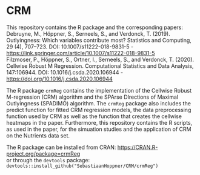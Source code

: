 # CRM
This repository contains the R package and the corresponding papers:  
Debruyne, M., Höppner, S., Serneels, S., and Verdonck, T. (2019). Outlyingness: Which variables contribute most? Statistics and Computing, 29 (4), 707–723. DOI: 10.1007/s11222-018-9831-5 - https://link.springer.com/article/10.1007/s11222-018-9831-5  
Filzmoser, P., Höppner, S., Ortner, I., Serneels, S., and Verdonck, T. (2020). Cellwise Robust M Regression. Computational Statistics and Data Analysis, 147:106944. DOI: 10.1016/j.csda.2020.106944 - https://doi.org/10.1016/j.csda.2020.106944

The R package `crmReg` contains the implementation of the Cellwise Robust M-regression (CRM) algorithm and the SPArse DIrections of Maximal Outlyingness (SPADIMO) algorithm. The `crmReg` package also includes the predict function for fitted CRM regression models, the data preprocessing function used by CRM as well as the function that creates the cellwise heatmaps in the paper. Furthermore, this repository contains the R scripts, as used in the paper, for the simuation studies and the application of CRM on the Nutrients data set.

The R package can be installed from CRAN: https://CRAN.R-project.org/package=crmReg  
or through the `devtools` package: `devtools::install_github("SebastiaanHoppner/CRM/crmReg")`

